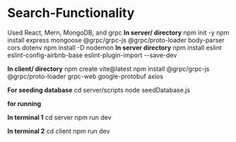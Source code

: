 # Search-Functionality
Used React, Mern, MongoDB, and grpc
**In server/ directory**
npm init -y
npm install express mongoose @grpc/grpc-js @grpc/proto-loader body-parser cors dotenv
npm install -D nodemon
**In server directory**
npm install eslint eslint-config-airbnb-base eslint-plugin-import --save-dev

**In client/ directory**
npm create vite@latest 
npm install @grpc/grpc-js @grpc/proto-loader grpc-web google-protobuf axios

**For seeding database**
cd server/scripts
node seedDatabase.js

**for running** 

**In terminal 1**
cd server
npm run dev

**In terminal 2**
cd client
npm run dev
